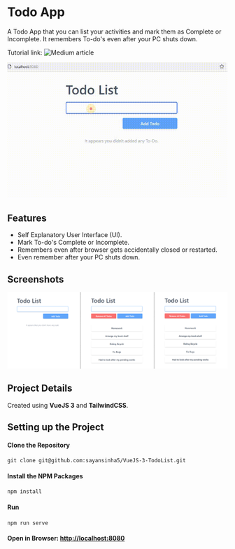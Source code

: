 # Todo App

A Todo App that you can list your activities and mark them as Complete or Incomplete. It remembers To-do's even after your PC shuts down.

Tutorial link: ![Medium article](https://medium.com/@sayansinha5/todo-app-using-vuejs-3-composition-api-and-tailwind-css-ee7c82854357)


![App Showcase](/images/todo_demo.gif "App Demo")

## Features
- Self Explanatory User Interface (UI).
- Mark To-do's Complete or Incomplete.
- Remembers even after browser gets accidentally closed or restarted.
- Even remember after your PC shuts down.



## Screenshots
![App Showcase](/images/screenshots.png "App Showcase")


## Project Details
Created using <strong>VueJS 3</strong> and <strong>TailwindCSS</strong>.


## Setting up the Project

#### Clone the Repository
```
git clone git@github.com:sayansinha5/VueJS-3-TodoList.git
```

#### Install the NPM Packages
```
npm install
```

#### Run
```
npm run serve
```

#### Open in Browser: [http://localhost:8080](http://localhost:8080)

